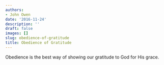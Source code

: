 ```yaml
---
authors:
- John Owen
date: '2016-11-24'
description: ''
draft: false
images: []
slug: obedience-of-gratitude
title: Obedience of Gratitude
---
```


Obedience is the best way of showing our gratitude to God for His grace.